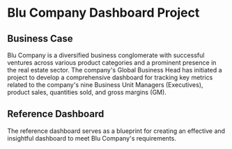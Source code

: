 # Blu Company Dashboard Project

## Business Case

Blu Company is a diversified business conglomerate with successful ventures across various product categories and a prominent presence in the real estate sector. The company's Global Business Head has initiated a project to develop a comprehensive dashboard for tracking key metrics related to the company's nine Business Unit Managers (Executives), product sales, quantities sold, and gross margins (GM).

## Reference Dashboard

The reference dashboard serves as a blueprint for creating an effective and insightful dashboard to meet Blu Company's requirements.
